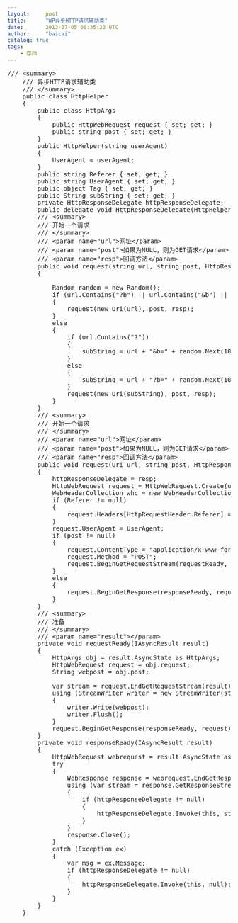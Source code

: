 ```yaml
---
layout:     post
title:      "WP异步HTTP请求辅助类"
date:       2013-07-05 06:35:23 UTC
author:     "baicai"
catalog: true
tags:
    - 存档
---
```


<pre class="prettyprint lang-cs">/// &lt;summary&gt;
    /// 异步HTTP请求辅助类
    /// &lt;/summary&gt;
    public class HttpHelper
    {
        public class HttpArgs
        {
            public HttpWebRequest request { set; get; }
            public string post { set; get; }
        }
        public HttpHelper(string userAgent)
        {
            UserAgent = userAgent;
        }
        public string Referer { set; get; }
        public string UserAgent { set; get; }
        public object Tag { set; get; }
        public String subString { set; get; }
        private HttpResponseDelegate httpResponseDelegate;
        public delegate void HttpResponseDelegate(HttpHelper sender, Stream stream);
        /// &lt;summary&gt;
        /// 开始一个请求
        /// &lt;/summary&gt;
        /// &lt;param name="url"&gt;网址&lt;/param&gt;
        /// &lt;param name="post"&gt;如果为NULL，则为GET请求&lt;/param&gt;
        /// &lt;param name="resp"&gt;回调方法&lt;/param&gt;
        public void request(string url, string post, HttpResponseDelegate resp)
        {

            Random random = new Random();
            if (url.Contains("?b") || url.Contains("&amp;b") || url.Contains("notic"))
            {
                request(new Uri(url), post, resp);
            }
            else
            {
                if (url.Contains("?"))
                {
                    subString = url + "&amp;b=" + random.Next(1000, 9000).ToString();
                }
                else
                {
                    subString = url + "?b=" + random.Next(1000, 9000).ToString();
                }
                request(new Uri(subString), post, resp);
            }
        }
        /// &lt;summary&gt;
        /// 开始一个请求
        /// &lt;/summary&gt;
        /// &lt;param name="url"&gt;网址&lt;/param&gt;
        /// &lt;param name="post"&gt;如果为NULL，则为GET请求&lt;/param&gt;
        /// &lt;param name="resp"&gt;回调方法&lt;/param&gt;
        public void request(Uri url, string post, HttpResponseDelegate resp)
        {
            httpResponseDelegate = resp;
            HttpWebRequest request = HttpWebRequest.Create(url) as HttpWebRequest;
            WebHeaderCollection whc = new WebHeaderCollection();
            if (Referer != null)
            {
                request.Headers[HttpRequestHeader.Referer] = Referer;
            }
            request.UserAgent = UserAgent;
            if (post != null)
            {
                request.ContentType = "application/x-www-form-urlencoded";
                request.Method = "POST";
                request.BeginGetRequestStream(requestReady, new HttpArgs() { request = request, post = post });
            }
            else
            {
                request.BeginGetResponse(responseReady, request);
            }
        }
        /// &lt;summary&gt;
        /// 准备
        /// &lt;/summary&gt;
        /// &lt;param name="result"&gt;&lt;/param&gt;
        private void requestReady(IAsyncResult result)
        {
            HttpArgs obj = result.AsyncState as HttpArgs;
            HttpWebRequest request = obj.request;
            String webpost = obj.post;

            var stream = request.EndGetRequestStream(result);
            using (StreamWriter writer = new StreamWriter(stream))
            {
                writer.Write(webpost);
                writer.Flush();
            }
            request.BeginGetResponse(responseReady, request);
        }
        private void responseReady(IAsyncResult result)
        {
            HttpWebRequest webrequest = result.AsyncState as HttpWebRequest;
            try
            {
                WebResponse response = webrequest.EndGetResponse(result);
                using (var stream = response.GetResponseStream())
                {
                    if (httpResponseDelegate != null)
                    {
                        httpResponseDelegate.Invoke(this, stream);
                    }
                }
                response.Close();
            }
            catch (Exception ex)
            {
                var msg = ex.Message;
                if (httpResponseDelegate != null)
                {
                    httpResponseDelegate.Invoke(this, null);
                }
            }
        }
    }</pre>